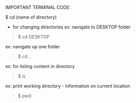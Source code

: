 IMPORTANT TERMINAL CODE:

$ cd (name of directory)
 - for changing directories
ex: navigate to DESKTOP folder

> $ cd DESKTOP

ex: navigate up one folder

> $ cd ..

ex: for listing content in directory

> $ ls

ex: print working directory - information on current location

> $ pwd

 
